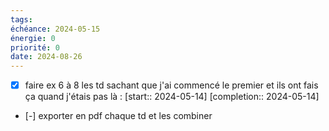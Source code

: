 ```yaml
---
tags: 
échéance: 2024-05-15
énergie: 0
priorité: 0
date: 2024-08-26
---
```

- [X] faire ex 6 à 8 les td sachant que j'ai commencé le premier et ils ont fais ça quand j'étais pas là :   [start:: 2024-05-14]  [completion:: 2024-05-14]
- [-] exporter en pdf chaque td et les combiner